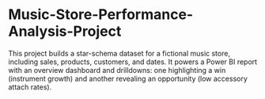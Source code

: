 # Music-Store-Performance-Analysis-Project
This project builds a star-schema dataset for a fictional music store, including sales, products, customers, and dates. It powers a Power BI report with an overview dashboard and drilldowns: one highlighting a win (instrument growth) and another revealing an opportunity (low accessory attach rates).
